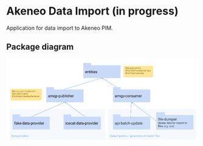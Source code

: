 # Akeneo Data Import (in progress)

Application for data import to Akeneo PIM.

## Package diagram

![Packages](docs/packages.png)
